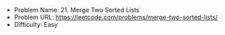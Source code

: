 - Problem Name: 21. Merge Two Sorted Lists
- Problem URL: https://leetcode.com/problems/merge-two-sorted-lists/
- Difficulty: Easy